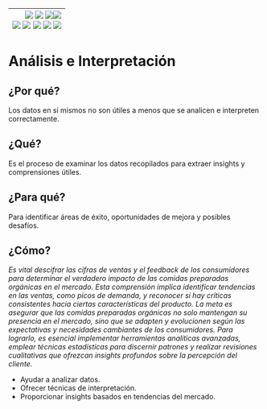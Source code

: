 <div align=right>

|[![](https://img.shields.io/badge/-Inicio-FFF?style=flat&logo=Emlakjet&logoColor=black)](/README.md) [![](https://img.shields.io/badge/-Introducción-FFF?style=flat&logo=abbrobotstudio&logoColor=black)](/documentos/intro.md) [![](https://img.shields.io/badge/-Panorámica-FFF?style=flat&logo=openstreetmap&logoColor=black)](/documentos/panoramica.md)[![](https://img.shields.io/badge/-Modelos_de_lenguaje-FFF?style=flat&logo=LiveChat&logoColor=black)](/documentos/LLMs.md)<br>  [![](https://img.shields.io/badge/-Prompts-FFF?style=flat&logo=Proton&logoColor=black)](/documentos/prompts/README.md) [![](https://img.shields.io/badge/-Ing,_de_prompts-FFF?style=flat&logo=googleearthengine&logoColor=black)](/documentos/ingenieriaDePrompts/README.md) [![](https://img.shields.io/badge/-Patrones-FFF?style=flat&logo=textpattern&logoColor=black)](/documentos/ingenieriaDePrompts/patrones/README.md) [![](https://img.shields.io/badge/8vP-FFF?style=flat&logo=v8&logoColor=black)](/documentos/prompts/mejoresPracticas/8virtudesDelPrompting.md) [![](https://img.shields.io/badge/-Casos_de_uso-FFF?style=flat&logo=gitbook&logoColor=black)](/documentos/casosDeUso/README.md)|
|-:|

</div>

# Análisis e Interpretación

## ¿Por qué?

Los datos en sí mismos no son útiles a menos que se analicen e interpreten correctamente.

## ¿Qué?

Es el proceso de examinar los datos recopilados para extraer insights y comprensiones útiles.

## ¿Para qué?

Para identificar áreas de éxito, oportunidades de mejora y posibles desafíos.

## ¿Cómo?

*Es vital descifrar las cifras de ventas y el feedback de los consumidores para determinar el verdadero impacto de las comidas preparadas orgánicas en el mercado. Esta comprensión implica identificar tendencias en las ventas, como picos de demanda, y reconocer si hay críticas consistentes hacia ciertas características del producto. La meta es asegurar que las comidas preparadas orgánicas no solo mantengan su presencia en el mercado, sino que se adapten y evolucionen según las expectativas y necesidades cambiantes de los consumidores. Para lograrlo, es esencial implementar herramientas analíticas avanzadas, emplear técnicas estadísticas para discernir patrones y realizar revisiones cualitativas que ofrezcan insights profundos sobre la percepción del cliente.*

- Ayudar a analizar datos.
- Ofrecer técnicas de interpretación.
- Proporcionar insights basados en tendencias del mercado.
